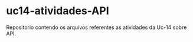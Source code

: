 # uc14-atividades-API

Repositorio contendo os arquivos referentes as atividades da Uc-14 sobre API.
